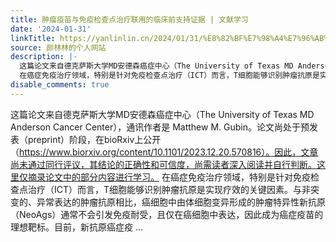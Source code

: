 ```yaml
---
title: 肿瘤疫苗与免疫检查点治疗联用的临床前支持证据 | 文献学习
date: '2024-01-31'
linkTitle: https://yanlinlin.cn/2024/01/31/%E8%82%BF%E7%98%A4%E7%96%AB%E8%8B%97%E4%B8%8E%E5%85%8D%E7%96%AB%E6%A3%80%E6%9F%A5%E7%82%B9%E6%B2%BB%E7%96%97%E8%81%94%E7%94%A8%E7%9A%84%E4%B8%B4%E5%BA%8A%E5%89%8D%E6%94%AF%E6%8C%81%E8%AF%81%E6%8D%AE-%E6%96%87%E7%8C%AE%E5%AD%A6%E4%B9%A0/
source: 颜林林的个人网站
description: |-
  这篇论文来自德克萨斯大学MD安德森癌症中心（The University of Texas MD Anderson Cancer Center），通讯作者是 Matthew M. Gubin。论文尚处于预发表（preprint）阶段，在bioRxiv上公开（https://www.biorxiv.org/content/10.1101/2023.12.20.570816）。因此，文章尚未通过同行评议，其结论的正确性和可信度，尚需读者深入阅读并自行判断。这里仅摘录论文中的部分内容进行学习。
  在癌症免疫治疗领域，特别是针对免疫检查点治疗（ICT）而言，T细胞能够识别肿瘤抗原是实现疗效的关键因素。与非突变的、异常表达的肿瘤抗原相比，癌细胞中由体细胞变异形成的肿瘤特异性新抗原（NeoAgs）通常不会引发免疫耐受，且仅在癌细胞中表达，因此成为癌症疫苗的理想靶标。目前，新抗原癌症疫 ...
disable_comments: true
---
```

这篇论文来自德克萨斯大学MD安德森癌症中心（The University of Texas MD Anderson Cancer Center），通讯作者是 Matthew M. Gubin。论文尚处于预发表（preprint）阶段，在bioRxiv上公开（https://www.biorxiv.org/content/10.1101/2023.12.20.570816）。因此，文章尚未通过同行评议，其结论的正确性和可信度，尚需读者深入阅读并自行判断。这里仅摘录论文中的部分内容进行学习。
在癌症免疫治疗领域，特别是针对免疫检查点治疗（ICT）而言，T细胞能够识别肿瘤抗原是实现疗效的关键因素。与非突变的、异常表达的肿瘤抗原相比，癌细胞中由体细胞变异形成的肿瘤特异性新抗原（NeoAgs）通常不会引发免疫耐受，且仅在癌细胞中表达，因此成为癌症疫苗的理想靶标。目前，新抗原癌症疫 ...